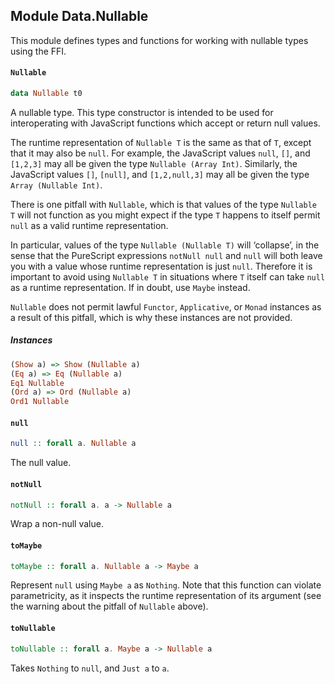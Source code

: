 ## Module Data.Nullable

This module defines types and functions for working with nullable types
using the FFI.

#### `Nullable`

``` purescript
data Nullable t0
```

A nullable type. This type constructor is intended to be used for
interoperating with JavaScript functions which accept or return null
values.

The runtime representation of `Nullable T` is the same as that of `T`,
except that it may also be `null`. For example, the JavaScript values
`null`, `[]`, and `[1,2,3]` may all be given the type
`Nullable (Array Int)`. Similarly, the JavaScript values `[]`, `[null]`,
and `[1,2,null,3]` may all be given the type `Array (Nullable Int)`.

There is one pitfall with `Nullable`, which is that values of the type
`Nullable T` will not function as you might expect if the type `T` happens
to itself permit `null` as a valid runtime representation.

In particular, values of the type `Nullable (Nullable T)` will ‘collapse’,
in the sense that the PureScript expressions `notNull null` and `null`
will both leave you with a value whose runtime representation is just
`null`. Therefore it is important to avoid using `Nullable T` in
situations where `T` itself can take `null` as a runtime representation.
If in doubt, use `Maybe` instead.

`Nullable` does not permit lawful `Functor`, `Applicative`, or `Monad`
instances as a result of this pitfall, which is why these instances are
not provided.

##### Instances
``` purescript
(Show a) => Show (Nullable a)
(Eq a) => Eq (Nullable a)
Eq1 Nullable
(Ord a) => Ord (Nullable a)
Ord1 Nullable
```

#### `null`

``` purescript
null :: forall a. Nullable a
```

The null value.

#### `notNull`

``` purescript
notNull :: forall a. a -> Nullable a
```

Wrap a non-null value.

#### `toMaybe`

``` purescript
toMaybe :: forall a. Nullable a -> Maybe a
```

Represent `null` using `Maybe a` as `Nothing`. Note that this function
can violate parametricity, as it inspects the runtime representation of
its argument (see the warning about the pitfall of `Nullable` above).

#### `toNullable`

``` purescript
toNullable :: forall a. Maybe a -> Nullable a
```

Takes `Nothing` to `null`, and `Just a` to `a`.


